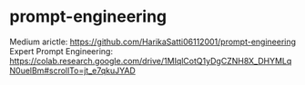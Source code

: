 # prompt-engineering
Medium arictle: https://github.com/HarikaSatti06112001/prompt-engineering
Expert Prompt Engineering: https://colab.research.google.com/drive/1MIqlCotQ1yDgCZNH8X_DHYMLqN0uelBm#scrollTo=jt_e7qkuJYAD

